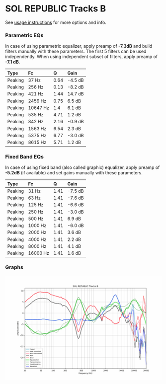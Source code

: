 # SOL REPUBLIC Tracks B
See [usage instructions](https://github.com/jaakkopasanen/AutoEq#usage) for more options and info.

### Parametric EQs
In case of using parametric equalizer, apply preamp of **-7.3dB** and build filters manually
with these parameters. The first 5 filters can be used independently.
When using independent subset of filters, apply preamp of **-7.1 dB**.

| Type    | Fc       |    Q | Gain    |
|:--------|:---------|:-----|:--------|
| Peaking | 37 Hz    | 0.64 | -4.5 dB |
| Peaking | 256 Hz   | 0.13 | -8.2 dB |
| Peaking | 421 Hz   | 1.44 | 14.7 dB |
| Peaking | 2459 Hz  | 0.75 | 6.5 dB  |
| Peaking | 10647 Hz | 1.4  | 6.1 dB  |
| Peaking | 535 Hz   | 4.71 | 1.2 dB  |
| Peaking | 842 Hz   | 2.16 | -0.9 dB |
| Peaking | 1563 Hz  | 6.54 | 2.3 dB  |
| Peaking | 5375 Hz  | 6.77 | -3.0 dB |
| Peaking | 8615 Hz  | 5.71 | 1.2 dB  |

### Fixed Band EQs
In case of using fixed band (also called graphic) equalizer, apply preamp of **-5.2dB**
(if available) and set gains manually with these parameters.

| Type    | Fc       |    Q | Gain    |
|:--------|:---------|:-----|:--------|
| Peaking | 31 Hz    | 1.41 | -7.5 dB |
| Peaking | 63 Hz    | 1.41 | -7.6 dB |
| Peaking | 125 Hz   | 1.41 | -6.6 dB |
| Peaking | 250 Hz   | 1.41 | -3.0 dB |
| Peaking | 500 Hz   | 1.41 | 6.9 dB  |
| Peaking | 1000 Hz  | 1.41 | -6.0 dB |
| Peaking | 2000 Hz  | 1.41 | 3.6 dB  |
| Peaking | 4000 Hz  | 1.41 | 2.2 dB  |
| Peaking | 8000 Hz  | 1.41 | 4.1 dB  |
| Peaking | 16000 Hz | 1.41 | 1.6 dB  |

### Graphs
![](./SOL%20REPUBLIC%20Tracks%20B.png)